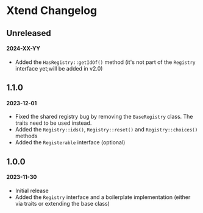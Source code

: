 # Xtend Changelog

## Unreleased
#### 2024-XX-YY

- Added the `HasRegistry::getIdOf()` method (it's not part of the `Registry` interface yet;will be added in v2.0)

## 1.1.0
#### 2023-12-01

- Fixed the shared registry bug by removing the `BaseRegistry` class. The traits need to be used instead.
- Added the `Registry::ids()`, `Registry::reset()` and `Registry::choices()` methods
- Added the `Registerable` interface (optional)

## 1.0.0
#### 2023-11-30

- Initial release
- Added the `Registry` interface and a boilerplate implementation (either via traits or extending the base class)
